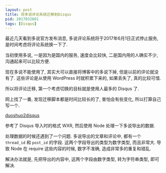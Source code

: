 ```yaml
---
layout: post
title: 将多说评论系统迁移到Disqus
pid: 2017032601
tags: [Disqus]
---
```


最近几天看到多说官方发布消息, 多说评论系统将于2017年6月1日正式停止服务, 是时间考虑将评论系统换一下了.

当初使用多说, 一是因为是国内的服务, 速度会比较快, 二是国内用的人确实不少, 沟通起来可以比较方便.

现在多说不能使用了, 其实大可以直接将博客中的多说下掉, 但是以前的评论就没有了. 这些评论是从使用 WordPress 时就积累下来的, 如果丢失了, 真的比较可惜.

所以将评论迁移, 第一个考虑切换的目标就是使用人最多的 Disqus 了.

网上找了一番, 发现迁移脚本都是时间比较长的了, 害怕会有些变化, 所以打算自己写一个.

[duoshuo2disqus](https://github.com/Treri/duoshuo2disqus)

参考了 Disqus 导入时的格式 WXR, 然后使用 Node 处理一下多说导出的数据.

处理数据的时候还遇到了一个问题. 多说导出的文章和评论中, 都有一个 `thread_id` 和 `post_id` 的字段.
这两个字段导出的类型为数字类型, 而且非常大. 导致 Node 在 require 这些内容的时候, 数字不准确, 造成非常多的重复和错乱.

解决办法就是, 先把导出的内容中, 这两个字段由数字类型, 转为字符串类型, 即可解决.

